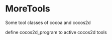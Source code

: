MoreTools
=========


Some tool classes of cocoa and cocos2d

define cocos2d_program to active cocos2d tools
